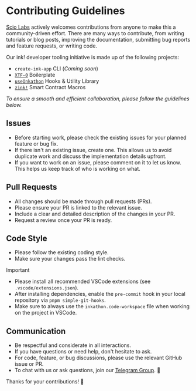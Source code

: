 # Contributing Guidelines

[Scio Labs](https://scio.xyz) actively welcomes contributions from anyone to make this a community-driven effort. There are many ways to contribute, from writing tutorials or blog posts, improving the documentation, submitting bug reports and feature requests, or writing code.

Our ink! developer tooling initiative is made up of the following projects:

- `create-ink-app` CLI (_Coming soon_)
- [`XTF-0`](https://github.com/scio-labs/inkathon) Boilerplate
- [`useInkathon`](https://github.com/scio-labs/use-inkathon) Hooks & Utility Library
- [`zink!`](https://github.com/scio-labs/zink) Smart Contract Macros

_To ensure a smooth and efficient collaboration, please follow the guidelines below._

## Issues

- Before starting work, please check the existing issues for your planned feature or bug fix.
- If there isn't an existing issue, create one. This allows us to avoid duplicate work and discuss the implementation details upfront.
- If you want to work on an issue, please comment on it to let us know. This helps us keep track of who is working on what.

## Pull Requests

- All changes should be made through pull requests (PRs).
- Please ensure your PR is linked to the relevant issue.
- Include a clear and detailed description of the changes in your PR.
- Request a review once your PR is ready.

## Code Style

- Please follow the existing coding style.
- Make sure your changes pass the lint checks.

> [!IMPORTANT]
>
> - Please install all recommended VSCode extensions (see `.vscode/extensions.json`).
> - After installing dependencies, enable the `pre-commit` hook in your local repository via `pnpm simple-git-hooks`.
> - Make sure to always use the `inkathon.code-workspace` file when working on the project in VSCode.

## Communication

- Be respectful and considerate in all interactions.
- If you have questions or need help, don't hesitate to ask.
- For code, feature, or bug discussions, please use the relevant GitHub issue or PR.
- To chat with us or ask questions, join our [Telegram Group](https://t.me/inkathon). 💬

Thanks for your contributions! 🙏
